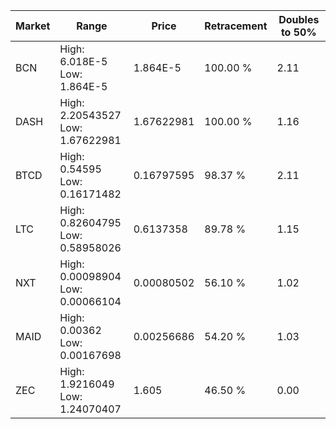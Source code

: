 | Market | Range | Price| Retracement | Doubles to 50% |
| --- | --- | --- | --- | --- |
| BCN | High: 6.018E-5<br />Low: 1.864E-5 | 1.864E-5 | 100.00 % | 2.11 |
| DASH | High: 2.20543527<br />Low: 1.67622981 | 1.67622981 | 100.00 % | 1.16 |
| BTCD | High: 0.54595<br />Low: 0.16171482 | 0.16797595 | 98.37 % | 2.11 |
| LTC | High: 0.82604795<br />Low: 0.58958026 | 0.6137358 | 89.78 % | 1.15 |
| NXT | High: 0.00098904<br />Low: 0.00066104 | 0.00080502 | 56.10 % | 1.02 |
| MAID | High: 0.00362<br />Low: 0.00167698 | 0.00256686 | 54.20 % | 1.03 |
| ZEC | High: 1.9216049<br />Low: 1.24070407 | 1.605 | 46.50 % | 0.00 |
